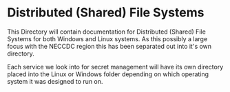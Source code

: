 # Distributed (Shared) File Systems
This Directory will contain documentation for Distributed (Shared) File Systems for both Windows and Linux systems. As this possibly a large focus with the NECCDC region this has been separated out into it's own directory.

Each service we look into for secret management will have its own directory placed into the Linux or Windows folder depending on which operating system it was designed to run on.